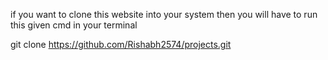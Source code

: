 if you want to clone this website into your system then you will have to run this given cmd in your terminal

git clone https://github.com/Rishabh2574/projects.git
